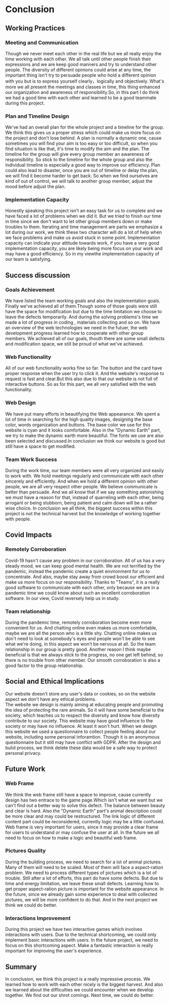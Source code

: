 # Conclusion

## Working Practices

### Meeting and Communication

Though we never meet each other in the real life but we all really enjoy the time working with each other. We all talk until other people finish their expressions 
and we are keep good manners and try to understand other people. The diversity of different opinions could arise at any time, the important thing isn't try to persuade
people who hold a different opinion with you but is to express yourself clearly，logically and objectively. What's more we all present the meetings and classes in
time, this thing enhanced our organization and awareness of responsibility.So, in this part I do think we had a good time with each other and learned to be a good
teammate during this project.

### Plan and Timeline Design
We've had an overall plan for the whole project and a timeline for the group. We think this gives us a proper stress which could make us more focus on the project and
don't lose behind. A plan is normally a dynamic one, cause sometimes you will find your aim is too easy or too difficult, so when you find situation is like that, it's 
time to modify the aim and the plan. The timeline for the group will give every group member an awareness of responsibility. So stick to the timeline for the whole
group and also the individual timeline is especially a good way to improve our efficiency. Plan could also lead to disaster, once you are out of timeline or delay the
plan, we will find it become harder to get back. So when we find ourselves are kind of out of control, we will talk to another group member, adjust the mood before
adjust the plan.

### Implementation Capacity
Honestly speaking this project isn't an easy task for us to complete and we have faced a lot of problems when we did it. But we tried to finish our time in time since
we don't want to let other group members down or make troubles to them. Iterating and time management are parts we emphasize a lot during our work, we think these two
character will do a lot of help when we face problems and make us avoid stuck in some point. Implementation capacity can indicate your attitude towards work, if you 
have a very good implementation capacity, you are likely being more focus on your work and may have a good efficiency. So in my viewthe implementation capacity of 
our team is satisfying.

## Success discussion

### Goals Achievement

We have listed the team working goals and also the implementation goals. Finally we've achieved all of them.Though some of those goals were still have the space for
modification but due to the time limitation we choose to leave the defects temporarily. And during the solving problems's time we made a lot of progress in coding ,
materials collecting and so on. We have an overview of the web technologies we need in the futuer, the web development progress learned how to cooperate with other
group members. We achieved all of our goals, thouth there are some small defects and modification space, we still be proud of what we've achieved.

### Web Functionality
All of our web functionality works fine so far. The button and the card have proper response when the user try to click it. And the website's response to request is
fast and clear.But this also due to that our website is not full of interactive buttons. So as for this part, we all very satisfied with the web functionality.

### Web Design
We have put many efforts in beautifying the Web appearance. We spent a lot of time in searching for the high quality images, designing the base color, words organization
and buttons. The base color we use for this website is cyan and it looks comfortable. Also in the "Dynamic Earth" part, we try to make the dynamic earth more beautiful.
The fonts we use are also been selected and discussed.In conclusion we think our website is good but still have a space to get modified.

### Team Work Success
During the work time, our team members were all very organized and easily to work with. We hold meetings regularly and communicate with each other sincerely and efficiently.
And when we hold a different opinion with other people, we are all very respect other people. We believe communicate is better than persuade. And we all know that if we
say something astonishing we must have a reason for that, instead of quarreling with each other, being arrogant or being stubborn, being patient and calm down will
be a rather wise choice. In conclusion we all think, the biggest success within this project is not the technical harvest but the knowledge of working together with people.

## Covid Impacts

### Remotely Corroboration
Covid-19 hasn't cause any problem in our corroboration. All of us has a very steady mood, we can keep good mental health. We are not terrified by the pandemic, instead
the pandemic create a quiet environment for us to concentrate. And also, maybe stay away from crowd boost our efficient and make us more focus on our responsibility. 
Thanks to "Teams", it is a really good software to communicate with each other, only because we are in a pandemic time we could know about such an excellent 
corroboration software. In our view, Covid reversely help us in study.
### Team relationship
During the pandemic time, remotely corroboration become even more convenient for us. And chatting online even makes us more comfortable, maybe we are all the person who
is a little shy. Chatting online makes us don't need to look at somebody's eyes and people won't be able to see what we're doing, in this aspect we won't be nervous at all.
So the team relationship in our group is pretty good. Another reason I think maybe beneficial is that we always stick to the progress, no one get left behind, so there is
no trouble from other member. Our smooth corroboration is also a good factor to the group relationship.

## Social and Ethical Implications
Our website doesn't store any user's data or cookies, so on the website aspect we don't have any ethical problems.<br>
The website we design is mainly aiming at educating people and promoting the idea of protecting the rare animals. So it will have some beneficial to the society, which
teaches us to respect the diversity and know how diversity contribute to our society. This website may have good influence to the society or may have no influence. At least
it won't hurt.
When we design this website we used a questionnaire to collect people feeling about our website, including some personal inforamtion. Though it is an anonymous 
questionnaire but it still may have conflict with GDPR. After the design and bulid process, we think delete these data would be a safe way to protect personal privacy.

## Future Work

### Web Frame
We think the web frame still have a space to improve, cause currently design has two entrace to the game page.Which isn't what we want but we can't find out a better way
to solve this defect. The balance between beauty and clear is hard. Also the "Dynamic Earth" part's animal description could be more clear and may could be restructured.
The link logic of different content part could be reconsidered, currently logic may be a little confused. Web frame is very important for users, since it may provide a
clear frame for users to understand or may confuse the user at all. In the future we all need to focus on how to make a logic and beautiful web frame.

### Pictures Quality
During the building process, we need to search for a lot of animal pictures. Many of them will need to be scaled. Most of them will face a aspect-ration problem. We need
to process different types of pictures which is a lot of trouble. Still after a lot of efforts, this part do have some defects. But due to time and energy limitation,
we leave these small defects. Learning how to get proper aspect-ration picture is important for the website appearance. In the future, since we already gain some
experience to deal with collected pictures, we will be more confident to do that. And in the next project we think we could do better.

### Interactions Improvement
During this project we have two interactive games which involves interactions with users. Due to the technical shortcoming, we could only implement basic interactions
with users. In the future project, we need to focus on this shortcoming aspect. Make a fantastic interaction is really important for improving the user's experience.

## Summary
In conclusion, we think this project is a really impressive process. We learned how to work with each other nicely is the biggest harvest. And also we learned about
the difficulties we could encounter when we develop together. We find out our shrot comings. Next time, we could do better.



